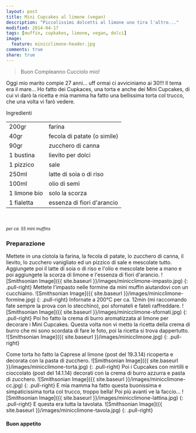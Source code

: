 ```yaml
---
layout: post
title: Mini Cupcakes al limone (vegan)
description: "Piccolissimi dolcetti al limone uno tira l'altro..."
modified: 2014-04-17
tags: [muffin, cupkakes, limone, vegan, dolci]
image:
  feature: minicclimone-header.jpg
comments: true
share: true
---
```


> Buon Compleanno Cucciolo mio!

Oggi mio marito compie 27 anni... uff ormai ci avviciniamo ai 30!!! Il tema era il mare... Ho fatto dei Cupkaces, una torta e anche dei Mini Cupcakes, di cui vi darò la ricetta e mia mamma ha fatto una bellissima torta col trucco, che una volta vi farò vedere.


<div class="ingredients">
	<div class="ingredients-title">Ingredienti</div>
	<table>
		<tbody>
			<tr>
				<td>200gr</td>
				<td>farina</td>
			</tr>
			<tr>
				<td>40gr</td>
				<td>fecola di patate (o simile)</td>
			</tr>
			<tr>
				<td>90gr</td>
				<td>zucchero di canna</td>
			</tr>
			<tr>
				<td>1 bustina</td>
				<td>lievito per dolci</td>
			</tr>
			<tr>
				<td>1 pizzico</td>
				<td>sale</td>
			</tr>
			<tr>
				<td>250ml</td>
				<td>latte di soia o di riso</td>
			</tr>
			<tr>
				<td>100ml</td>
				<td>olio di semi</td>
			</tr>
			<tr>
				<td>1 limone bio</td>
				<td>solo la scorza</td>
			</tr>
			<tr>
				<td>1 fialetta</td>
				<td>essenza di fiori d'arancio</td>
			</tr>
		</tbody>
	</table>
	<br></br>
	<i class="pull-right" style="font-size: 80%;">per ca. 55 mini muffins</i>
</div>


<h3>
	<font color="grey">
		<i class="icon-cogs"></i>
	</font> Preparazione
</h3>

Mettete in una ciotola la farina, la fecola di patate, lo zucchero di canna, il lievito, lo zucchero vanigliato ed un pizzico di sale e mescolate tutto.
Aggiungete poi il latte di soia o di riso e l'olio e mescolate bene a mano e poi aggiungete la scorza di limone e l'essenza di fiori d'arancio.
![Smithsonian Image]({{ site.baseurl }}/images/minicclimone-impasto.jpg)
{: .pull-right}
Mettete l'impasto nelle formine da mini muffin aiutandovi con un cucchiaino. 
![Smithsonian Image]({{ site.baseurl }}/images/minicclimone-formine.jpg)
{: .pull-right}
Infornate a 200°C per ca. 12min (mi raccomando fate sempre la prova con lo stecchino), poi sfornateli e fateli raffreddare.
![Smithsonian Image]({{ site.baseurl }}/images/minicclimone-sfornati.jpg)
{: .pull-right}
Poi ho fatto la crema di burro aromatizzata al limone per decorare i Mini Cupcakes. Questa volta non vi metto la ricetta della crema di burro che mi sono scordata di fare le foto, poi la ricetta si trova dappertutto.
![Smithsonian Image]({{ site.baseurl }}/images/minicclimone.jpg)
{: .pull-right}


Come torta ho fatto la Caprese al limone (post del 19.3.14) ricoperta e decorata con la pasta di zucchero.
![Smithsonian Image]({{ site.baseurl }}/images/minicclimone-torta.jpg)
{: .pull-right}
Poi i Cupcakes con mirtilli e cioccolato (post del 14.1.14) decorati con la crema di burro azzurra e pasta di zucchero.
![Smithsonian Image]({{ site.baseurl }}/images/minicclimone-cc.jpg)
{: .pull-right}
E mia mamma ha fatto questa buonissima e simpaticissima torta col trucco, troppo bella! Poi più avanti ve la faccio...
![Smithsonian Image]({{ site.baseurl }}/images/minicclimone-lattina.jpg)
{: .pull-right}
E questa era tutta la tavolata.
![Smithsonian Image]({{ site.baseurl }}/images/minicclimone-tavola.jpg)
{: .pull-right}


<h4>Buon appetito
	<font color="red">
		<i class="icon-smile"></i>
	</font>
</h4>
